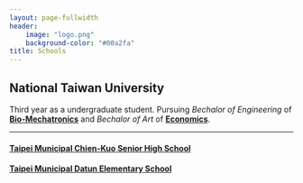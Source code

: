 ```yaml
---
layout: page-fullwidth
header:
    image: "logo.png"
    background-color: "#00a2fa"
title: Schools
---
```

## National Taiwan University
Third year as a undergraduate student. Pursuing *Bechalor of Engineering* of [**Bio-Mechatronics**](https://www.bime.ntu.edu.tw/) and *Bechalor of Art* of [**Economics**](http://www.econ.ntu.edu.tw/).

---

#### [Taipei Municipal Chien-Kuo Senior High School](https://www2.ck.tp.edu.tw/)
#### [Taipei Municipal Datun Elementary School](http://www.dtps.tp.edu.tw/)